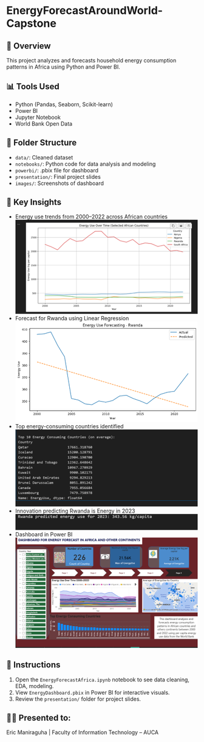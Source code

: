 # EnergyForecastAroundWorld-Capstone


## 🎯 Overview
This project analyzes and forecasts household energy consumption patterns in Africa using Python and Power BI.

## 📊 Tools Used
- Python (Pandas, Seaborn, Scikit-learn)
- Power BI
- Jupyter Notebook
- World Bank Open Data

## 📁 Folder Structure
- `data/`: Cleaned dataset
- `notebooks/`: Python code for data analysis and modeling
- `powerbi/`: .pbix file for dashboard
- `presentation/`: Final project slides
- `images/`: Screenshots of dashboard

## 🧪 Key Insights
- Energy use trends from 2000–2022 across African countries
  ![Line chart](https://github.com/Umutoni-gloria/EnergyForecastAroundWorld-Capstone/blob/1579853a72bedd529debdbb76554c22999ef2bb9/Screenshots%20for%20energy/EDA%201.png)
- Forecast for Rwanda using Linear Regression
  ![Linear](https://github.com/Umutoni-gloria/EnergyForecastAroundWorld-Capstone/blob/1579853a72bedd529debdbb76554c22999ef2bb9/Screenshots%20for%20energy/linear%20regression.png
)
- Top energy-consuming countries identified
  ![Top countries](https://github.com/Umutoni-gloria/EnergyForecastAroundWorld-Capstone/blob/1579853a72bedd529debdbb76554c22999ef2bb9/Screenshots%20for%20energy/EDA%202.png)
- Innovation predicting Rwanda is Energy in 2023
  ![Innovation](https://github.com/Umutoni-gloria/EnergyForecastAroundWorld-Capstone/blob/1579853a72bedd529debdbb76554c22999ef2bb9/Screenshots%20for%20energy/Innovation.png)
- Dashboard in Power BI
  ![Dashboard](https://github.com/Umutoni-gloria/EnergyForecastAroundWorld-Capstone/blob/1579853a72bedd529debdbb76554c22999ef2bb9/Screenshots%20for%20energy/Dashboard.png)
## 📂 Instructions
1. Open the `EnergyForecastAfrica.ipynb` notebook to see data cleaning, EDA, modeling.
2. View `EnergyDashboard.pbix` in Power BI for interactive visuals.
3. Review the `presentation/` folder for project slides.

## 👨‍🏫 Presented to:
Eric Maniraguha | Faculty of Information Technology – AUCA
